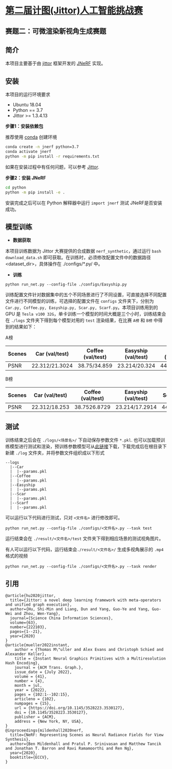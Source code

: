 # [第二届计图(Jittor)人工智能挑战赛](https://www.educoder.net/competitions/index/Jittor-3)
## 赛题二：可微渲染新视角生成赛题

## 简介
本项目主要基于由 [jittor](https://github.com/Jittor/jittor) 框架开发的 [JNeRF](https://github.com/Jittor/JNeRF) 实现。

## 安装
本项目的运行环境要求
* Ubuntu 18.04
* Python == 3.7
* Jittor >= 1.3.4.13

**步骤1：安装依赖包**

推荐使用 [conda](https://www.anaconda.com/) 创建环境
```sh
conda create -n jnerf python=3.7
conda activate jnerf
python -m pip install -r requirements.txt
```
如果在安装过程中有任何问题，可以参考 [Jittor](https://github.com/Jittor/jittor).

**步骤2：安装 JNeRF**
```sh
cd python
python -m pip install -e .
```
安装完成之后可以在 Python 解释器中运行 `import jnerf` 测试 JNeRF是否安装成功。

## 模型训练
* **数据获取**

本项目训练数据为 Jittor 大赛提供的合成数据 `nerf_synthetic`，通过运行 `bash download_data.sh` 即可获取。在训练时，必须修改配置文件中的数据路径<dataset_dir>，具体操作在 ./configs/*.py/ 中。

* **训练**
```
python run_net.py --config-file ./configs/Easyship.py 
```
训练配置文件针对数据集中的五个不同场景进行了不同设置，可直接选择不同配置文件进行不同模型的训练，可选择的配置文件在 `configs` 文件夹下，分别为 `Car.py, Coffee.py, Easyship.py, Scar.py, Scarf.py`。本项目训练用到的 GPU 是 `Tesla v100 32G`，单卡训练一个模型的时间大概是三个小时，训练结束会在 `./logs` 文件夹下得到每个模型对用的 `test` 渲染结果，在比赛 `A榜` 和 `B榜` 中得到的结果如下：

A榜

|Scenes| Car (val/test) | Coffee (val/test) | Easyship (val/test) | Scar (val/test) | Scarf (val/test) | Total (test) |  
|----|----|----|----|----|----|----|
|PSNR|22.312/21.3024|38.75/34.859|23.214/20.324|44.82/40.28|30.51/30.9644|152.326|

B榜

|Scenes| Car (val/test) | Coffee (val/test) | Easyship (val/test) | Scar (val/test) | Scarf (val/test) | Total (test) |  
|----|----|----|----|----|----|----|
|PSNR|22.312/18.253|38.7526.8729|23.214/17.2914|44.82/28.7102|30.51/28.0804|119.2079|

## 测试

训练结束之后会在 `./logs/<场景名>/` 下自动保存参数文件 `*.pkl`. 也可以加载预训练模型进行测试和渲染，预训练参数模型可从[此链接]()下载，下载完成后在根目录下新建 `./log` 
文件夹，并将参数文件组织成以下形式

```
--logs
  |--Car
  |  |--params.pkl
  |--Coffee
  |  |--params.pkl
  |--Easyship
  |  |--params.pkl
  |--Scar
  |  |--params.pkl
  |--Scarf
  |  |--params.pkl
```

可以运行以下代码进行测试，只对 `<文件名>` 进行修改即可。
```
python run_net.py --config-file ./configs/<文件名>.py --task test
```

运行结束会在 `./result/<文件名>/test` 文件夹下得到相应场景的测试视角图片。

有人可以运行以下代码，运行结束会`./result/<文件名>/` 生成多视角展示的 `.mp4` 格式的视频
```
python run_net.py --config-file ./configs/<文件名>.py --task render
```

## 引用


```
@article{hu2020jittor,
  title={Jittor: a novel deep learning framework with meta-operators and unified graph execution},
  author={Hu, Shi-Min and Liang, Dun and Yang, Guo-Ye and Yang, Guo-Wei and Zhou, Wen-Yang},
  journal={Science China Information Sciences},
  volume={63},
  number={222103},
  pages={1--21},
  year={2020}
}
@article{mueller2022instant,
    author = {Thomas M\"uller and Alex Evans and Christoph Schied and Alexander Keller},
    title = {Instant Neural Graphics Primitives with a Multiresolution Hash Encoding},
    journal = {ACM Trans. Graph.},
    issue_date = {July 2022},
    volume = {41},
    number = {4},
    month = jul,
    year = {2022},
    pages = {102:1--102:15},
    articleno = {102},
    numpages = {15},
    url = {https://doi.org/10.1145/3528223.3530127},
    doi = {10.1145/3528223.3530127},
    publisher = {ACM},
    address = {New York, NY, USA},
}
@inproceedings{mildenhall2020nerf,
  title={NeRF: Representing Scenes as Neural Radiance Fields for View Synthesis},
  author={Ben Mildenhall and Pratul P. Srinivasan and Matthew Tancik and Jonathan T. Barron and Ravi Ramamoorthi and Ren Ng},
  year={2020},
  booktitle={ECCV},
}